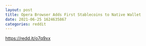 ```yaml
--- 
layout: post 
title: Opera Browser Adds First Stablecoins to Native Wallet 
date: 2021-06-25 1624635867 
categories: reddit 
--- 
```

https://redd.it/o7q9xx
